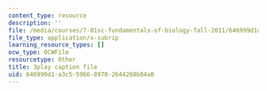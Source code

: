 ```yaml
---
content_type: resource
description: ''
file: /media/courses/7-01sc-fundamentals-of-biology-fall-2011/646999d1a3c5596689702644268b04a0_sAD1Xr3-rmI.vtt
file_type: application/x-subrip
learning_resource_types: []
ocw_type: OCWFile
resourcetype: Other
title: 3play caption file
uid: 646999d1-a3c5-5966-8970-2644268b04a0
---
```

